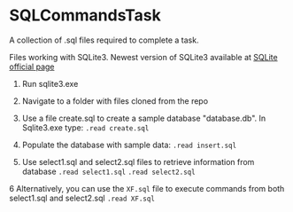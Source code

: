 # SQLCommandsTask
A collection of .sql files required to complete a task. 

Files working with SQLite3. Newest version of SQLite3 available at [SQLite official page](https://www.sqlite.org/download.html)

1. Run sqlite3.exe

2. Navigate to a folder with files cloned from the repo

3. Use a file create.sql to create a sample database "database.db". In Sqlite3.exe type:
`.read create.sql`

4. Populate the database with sample data:
`.read insert.sql`

5. Use select1.sql and select2.sql files to retrieve information from database
`.read select1.sql`
`.read select2.sql`

6 Alternatively, you can use the `XF.sql` file to execute commands from both select1.sql and select2.sql
`.read XF.sql`